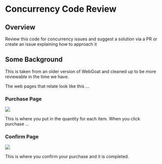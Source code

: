 # Concurrency Code Review

## Overview
Review this code for concurrency issues and suggest a solution via a PR or create an issue explaining how to approach it

## Some Background
This is taken from an older version of WebGoat and cleaned up to be more reviewable in the time we have. 

The web pages that relate look like this ...

### Purchase Page
![](../../images/concurrency-shopping-page.png) 

This is where you put in the quantity for each item. When you click purchase ...

### Confirm Page
![](../../images/concurrency-shopping-confirm.png) 

This is where you confirm your purchase and it is completed.